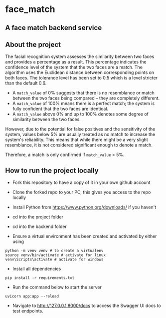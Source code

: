 # face_match
## A face match backend service

## About the project
The facial recognition system assesses the similarity between two faces and provides a percentage as a result. This percentage indicates the confidence level of the system that the two faces are a match. The algorithm uses the Euclidean distance between corresponding points on both faces. The tolerance level has been set to 0.5 which is a level stricter than the default 0.6.

- A `match_value` of 0% suggests that there is no resemblance or match between the two faces being compared – they are completely different.
- A `match_value` of 100% means there is a perfect match; the system is fully confident that the two faces are identical.
- A `match_value` above 0% and up to 100% denotes some degree of similarity between the two faces.

However, due to the potential for false positives and the sensitivity of the system, values below 5% are usually treated as no match to increase the system's reliability. This means that while there might be a very slight resemblance, it is not considered significant enough to denote a match.

Therefore, a match is only confirmed if `match_value` > 5%.

## How to run the project locally

- Fork this repository to have a copy of it in your own github account

- Clone the forked repo to your PC, this gives you access to the repo locally

- Install Python from https://www.python.org/downloads/ if you haven't

- cd into the project folder

- cd into the backend folder

- Ensure a virtual environment has been created and activated by either using

```
python -m venv venv # to create a virtualenv
source venv/bin/activate # activate for linux
venv\Scripts\activate # activate for windows
```

- Install all dependencies

```
pip install -r requirements.txt
```

- Run the command below to start the server

```
uvicorn app:app --reload
```

- Navigate to http://127.0.0.1:8000/docs to access the Swagger UI docs to test endpoints.
